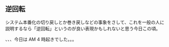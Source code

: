 ## 逆回転

システム本番化の切り戻しとか巻き戻しなどの事象をさして、これを一般の人に説明するなら「逆回転」というのが良い表現かもしれないと思う今日この頃。

、、、今日は AM 4 時起きでした。。。
